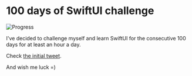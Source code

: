 # 100 days of SwiftUI challenge

![Progress](https://progress-bar.dev/53/?title=61h%2001m%20)


I've decided to challenge myself and learn SwiftUI for the consecutive 100 days for at least an hour a day.

Check [the initial tweet](https://twitter.com/ck3g/status/1188362654324318208).

And wish me luck =)

